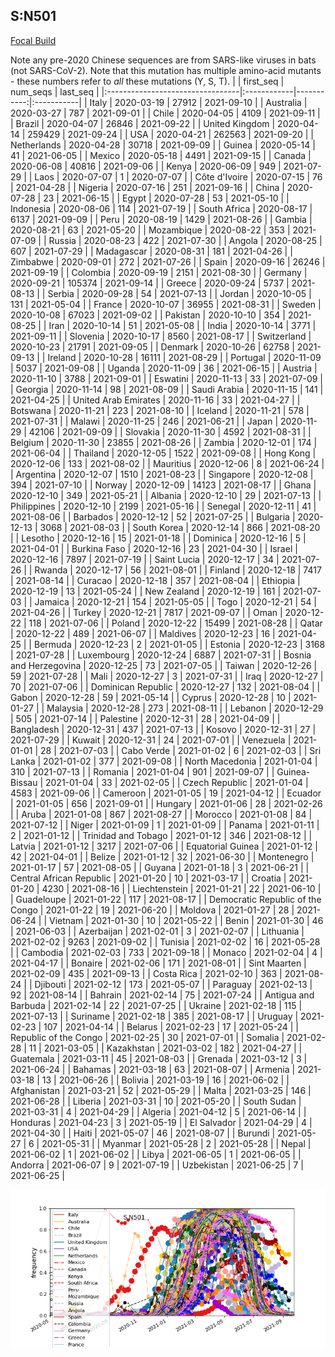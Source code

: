 

## S:N501
[Focal Build](https://nextstrain.org/groups/neherlab/ncov/S.N501)

Note any pre-2020 Chinese sequences are from SARS-like viruses in bats (not SARS-CoV-2).
Note that this mutation has multiple amino-acid mutants - these numbers refer to _all_ these mutations (Y, S, T).
|                                  | first_seq   |   num_seqs | last_seq   |
|:---------------------------------|:------------|-----------:|:-----------|
| Italy                            | 2020-03-19  |      27912 | 2021-09-10 |
| Australia                        | 2020-03-27  |        787 | 2021-09-01 |
| Chile                            | 2020-04-05  |       4109 | 2021-09-11 |
| Brazil                           | 2020-04-07  |      26846 | 2021-09-22 |
| United Kingdom                   | 2020-04-14  |     259429 | 2021-09-24 |
| USA                              | 2020-04-21  |     262563 | 2021-09-20 |
| Netherlands                      | 2020-04-28  |      30718 | 2021-09-09 |
| Guinea                           | 2020-05-14  |         41 | 2021-06-05 |
| Mexico                           | 2020-05-18  |       4491 | 2021-09-15 |
| Canada                           | 2020-06-08  |      40816 | 2021-09-06 |
| Kenya                            | 2020-06-09  |        949 | 2021-07-29 |
| Laos                             | 2020-07-07  |          1 | 2020-07-07 |
| Côte d'Ivoire                    | 2020-07-15  |         76 | 2021-04-28 |
| Nigeria                          | 2020-07-16  |        251 | 2021-09-16 |
| China                            | 2020-07-28  |         23 | 2021-06-15 |
| Egypt                            | 2020-07-28  |         53 | 2021-05-10 |
| Indonesia                        | 2020-08-06  |        114 | 2021-07-19 |
| South Africa                     | 2020-08-17  |       6137 | 2021-09-09 |
| Peru                             | 2020-08-19  |       1429 | 2021-08-26 |
| Gambia                           | 2020-08-21  |         63 | 2021-05-20 |
| Mozambique                       | 2020-08-22  |        353 | 2021-07-09 |
| Russia                           | 2020-08-23  |        422 | 2021-07-30 |
| Angola                           | 2020-08-25  |        607 | 2021-07-29 |
| Madagascar                       | 2020-08-31  |        181 | 2021-04-26 |
| Zimbabwe                         | 2020-09-01  |        272 | 2021-07-26 |
| Spain                            | 2020-09-16  |      26246 | 2021-09-19 |
| Colombia                         | 2020-09-19  |       2151 | 2021-08-30 |
| Germany                          | 2020-09-21  |     105374 | 2021-09-14 |
| Greece                           | 2020-09-24  |       5737 | 2021-08-13 |
| Serbia                           | 2020-09-28  |         54 | 2021-07-13 |
| Jordan                           | 2020-10-05  |        131 | 2021-05-04 |
| France                           | 2020-10-07  |      36955 | 2021-08-31 |
| Sweden                           | 2020-10-08  |      67023 | 2021-09-02 |
| Pakistan                         | 2020-10-10  |        354 | 2021-08-25 |
| Iran                             | 2020-10-14  |         51 | 2021-05-08 |
| India                            | 2020-10-14  |       3771 | 2021-09-11 |
| Slovenia                         | 2020-10-17  |       8560 | 2021-08-17 |
| Switzerland                      | 2020-10-23  |      21791 | 2021-09-05 |
| Denmark                          | 2020-10-26  |      62758 | 2021-09-13 |
| Ireland                          | 2020-10-28  |      16111 | 2021-08-29 |
| Portugal                         | 2020-11-09  |       5037 | 2021-09-08 |
| Uganda                           | 2020-11-09  |         36 | 2021-06-15 |
| Austria                          | 2020-11-10  |       3788 | 2021-09-01 |
| Eswatini                         | 2020-11-13  |         33 | 2021-07-09 |
| Georgia                          | 2020-11-14  |         98 | 2021-08-09 |
| Saudi Arabia                     | 2020-11-15  |        141 | 2021-04-25 |
| United Arab Emirates             | 2020-11-16  |         33 | 2021-04-27 |
| Botswana                         | 2020-11-21  |        223 | 2021-08-10 |
| Iceland                          | 2020-11-21  |        578 | 2021-07-31 |
| Malawi                           | 2020-11-25  |        246 | 2021-06-21 |
| Japan                            | 2020-11-29  |      42106 | 2021-09-09 |
| Slovakia                         | 2020-11-30  |       4592 | 2021-08-31 |
| Belgium                          | 2020-11-30  |      23855 | 2021-08-26 |
| Zambia                           | 2020-12-01  |        174 | 2021-06-04 |
| Thailand                         | 2020-12-05  |       1522 | 2021-09-08 |
| Hong Kong                        | 2020-12-06  |        133 | 2021-08-02 |
| Mauritius                        | 2020-12-06  |          8 | 2021-06-24 |
| Argentina                        | 2020-12-07  |       1510 | 2021-08-23 |
| Singapore                        | 2020-12-08  |        394 | 2021-07-10 |
| Norway                           | 2020-12-09  |      14123 | 2021-08-17 |
| Ghana                            | 2020-12-10  |        349 | 2021-05-21 |
| Albania                          | 2020-12-10  |         29 | 2021-07-13 |
| Philippines                      | 2020-12-10  |       2199 | 2021-05-16 |
| Senegal                          | 2020-12-11  |         41 | 2021-08-06 |
| Barbados                         | 2020-12-12  |         52 | 2021-07-25 |
| Bulgaria                         | 2020-12-13  |       3068 | 2021-08-03 |
| South Korea                      | 2020-12-14  |        866 | 2021-08-20 |
| Lesotho                          | 2020-12-16  |         15 | 2021-01-18 |
| Dominica                         | 2020-12-16  |          5 | 2021-04-01 |
| Burkina Faso                     | 2020-12-16  |         23 | 2021-04-30 |
| Israel                           | 2020-12-16  |       7897 | 2021-07-19 |
| Saint Lucia                      | 2020-12-17  |         34 | 2021-07-26 |
| Rwanda                           | 2020-12-17  |         56 | 2021-08-01 |
| Finland                          | 2020-12-18  |       7417 | 2021-08-14 |
| Curacao                          | 2020-12-18  |        357 | 2021-08-04 |
| Ethiopia                         | 2020-12-19  |         13 | 2021-05-24 |
| New Zealand                      | 2020-12-19  |        161 | 2021-07-03 |
| Jamaica                          | 2020-12-21  |        154 | 2021-05-05 |
| Togo                             | 2020-12-21  |         54 | 2021-04-26 |
| Turkey                           | 2020-12-21  |       7817 | 2021-09-07 |
| Oman                             | 2020-12-22  |        118 | 2021-07-06 |
| Poland                           | 2020-12-22  |      15499 | 2021-08-28 |
| Qatar                            | 2020-12-22  |        489 | 2021-06-07 |
| Maldives                         | 2020-12-23  |         16 | 2021-04-25 |
| Bermuda                          | 2020-12-23  |          2 | 2021-01-05 |
| Estonia                          | 2020-12-23  |       3168 | 2021-07-28 |
| Luxembourg                       | 2020-12-24  |       6887 | 2021-07-31 |
| Bosnia and Herzegovina           | 2020-12-25  |         73 | 2021-07-05 |
| Taiwan                           | 2020-12-26  |         59 | 2021-07-28 |
| Mali                             | 2020-12-27  |          3 | 2021-07-31 |
| Iraq                             | 2020-12-27  |         70 | 2021-07-06 |
| Dominican Republic               | 2020-12-27  |        132 | 2021-08-04 |
| Gabon                            | 2020-12-28  |         59 | 2021-05-14 |
| Cyprus                           | 2020-12-28  |         10 | 2021-01-27 |
| Malaysia                         | 2020-12-28  |        273 | 2021-08-11 |
| Lebanon                          | 2020-12-29  |        505 | 2021-07-14 |
| Palestine                        | 2020-12-31  |         28 | 2021-04-09 |
| Bangladesh                       | 2020-12-31  |        437 | 2021-07-13 |
| Kosovo                           | 2020-12-31  |         27 | 2021-07-29 |
| Kuwait                           | 2020-12-31  |         24 | 2021-07-01 |
| Venezuela                        | 2021-01-01  |         28 | 2021-07-03 |
| Cabo Verde                       | 2021-01-02  |          6 | 2021-02-03 |
| Sri Lanka                        | 2021-01-02  |        377 | 2021-09-08 |
| North Macedonia                  | 2021-01-04  |        310 | 2021-07-13 |
| Romania                          | 2021-01-04  |        901 | 2021-09-07 |
| Guinea-Bissau                    | 2021-01-04  |         33 | 2021-02-05 |
| Czech Republic                   | 2021-01-04  |       4583 | 2021-09-06 |
| Cameroon                         | 2021-01-05  |         19 | 2021-04-12 |
| Ecuador                          | 2021-01-05  |        656 | 2021-09-01 |
| Hungary                          | 2021-01-06  |         28 | 2021-02-26 |
| Aruba                            | 2021-01-08  |        867 | 2021-08-27 |
| Morocco                          | 2021-01-08  |         84 | 2021-07-12 |
| Niger                            | 2021-01-09  |          1 | 2021-01-09 |
| Panama                           | 2021-01-11  |          2 | 2021-01-12 |
| Trinidad and Tobago              | 2021-01-12  |        346 | 2021-08-12 |
| Latvia                           | 2021-01-12  |       3217 | 2021-07-06 |
| Equatorial Guinea                | 2021-01-12  |         42 | 2021-04-01 |
| Belize                           | 2021-01-12  |         32 | 2021-06-30 |
| Montenegro                       | 2021-01-17  |         57 | 2021-08-05 |
| Guyana                           | 2021-01-18  |          3 | 2021-06-21 |
| Central African Republic         | 2021-01-20  |         10 | 2021-03-17 |
| Croatia                          | 2021-01-20  |       4230 | 2021-08-16 |
| Liechtenstein                    | 2021-01-21  |         22 | 2021-06-10 |
| Guadeloupe                       | 2021-01-22  |        117 | 2021-08-17 |
| Democratic Republic of the Congo | 2021-01-22  |         19 | 2021-06-20 |
| Moldova                          | 2021-01-27  |         28 | 2021-06-24 |
| Vietnam                          | 2021-01-30  |         10 | 2021-05-22 |
| Benin                            | 2021-01-30  |         46 | 2021-06-03 |
| Azerbaijan                       | 2021-02-01  |          3 | 2021-02-07 |
| Lithuania                        | 2021-02-02  |       9263 | 2021-09-02 |
| Tunisia                          | 2021-02-02  |         16 | 2021-05-28 |
| Cambodia                         | 2021-02-03  |        733 | 2021-09-18 |
| Monaco                           | 2021-02-04  |          4 | 2021-04-17 |
| Bonaire                          | 2021-02-06  |        171 | 2021-08-01 |
| Sint Maarten                     | 2021-02-09  |        435 | 2021-09-13 |
| Costa Rica                       | 2021-02-10  |        363 | 2021-08-24 |
| Djibouti                         | 2021-02-12  |        173 | 2021-05-07 |
| Paraguay                         | 2021-02-13  |         92 | 2021-08-14 |
| Bahrain                          | 2021-02-14  |         75 | 2021-07-24 |
| Antigua and Barbuda              | 2021-02-14  |         22 | 2021-07-25 |
| Ukraine                          | 2021-02-18  |        115 | 2021-07-13 |
| Suriname                         | 2021-02-18  |        385 | 2021-08-17 |
| Uruguay                          | 2021-02-23  |        107 | 2021-04-14 |
| Belarus                          | 2021-02-23  |         17 | 2021-05-24 |
| Republic of the Congo            | 2021-02-25  |         30 | 2021-07-01 |
| Somalia                          | 2021-02-28  |         11 | 2021-03-05 |
| Kazakhstan                       | 2021-03-02  |        182 | 2021-04-27 |
| Guatemala                        | 2021-03-11  |         45 | 2021-08-03 |
| Grenada                          | 2021-03-12  |          3 | 2021-06-24 |
| Bahamas                          | 2021-03-18  |         63 | 2021-08-07 |
| Armenia                          | 2021-03-18  |         13 | 2021-06-26 |
| Bolivia                          | 2021-03-19  |         16 | 2021-06-02 |
| Afghanistan                      | 2021-03-21  |         52 | 2021-05-29 |
| Malta                            | 2021-03-25  |        146 | 2021-06-28 |
| Liberia                          | 2021-03-31  |         10 | 2021-05-20 |
| South Sudan                      | 2021-03-31  |          4 | 2021-04-29 |
| Algeria                          | 2021-04-12  |          5 | 2021-06-14 |
| Honduras                         | 2021-04-23  |          3 | 2021-05-19 |
| El Salvador                      | 2021-04-29  |          4 | 2021-04-30 |
| Haiti                            | 2021-05-07  |         46 | 2021-08-07 |
| Burundi                          | 2021-05-27  |          6 | 2021-05-31 |
| Myanmar                          | 2021-05-28  |          2 | 2021-05-28 |
| Nepal                            | 2021-06-02  |          1 | 2021-06-02 |
| Libya                            | 2021-06-05  |          1 | 2021-06-05 |
| Andorra                          | 2021-06-07  |          9 | 2021-07-19 |
| Uzbekistan                       | 2021-06-25  |          7 | 2021-06-25 |

![Overall trends S.N501](/overall_trends_figures/overall_trends_S.N501.png)
